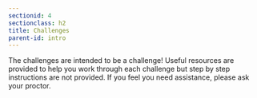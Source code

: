 ```yaml
---
sectionid: 4
sectionclass: h2
title: Challenges
parent-id: intro
---
```


The challenges are intended to be a challenge! Useful resources are provided to help you work through each challenge but step by step instructions are not provided. If you feel you need assistance, please ask your proctor.
